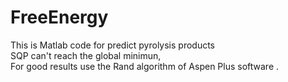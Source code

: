 # FreeEnergy

This is Matlab code for predict pyrolysis products <br />
SQP can't reach the global minimun, <br />
For good results use the Rand algorithm of Aspen Plus software . 
